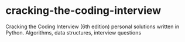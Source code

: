 # cracking-the-coding-interview
 
Cracking the Coding Interview (6th edition) personal solutions written in Python. 
Algorithms, data structures, interview questions
